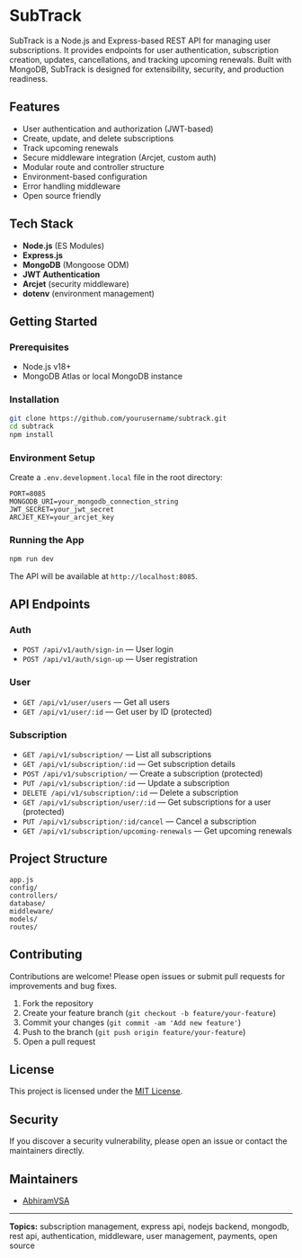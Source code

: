 
# SubTrack

SubTrack is a Node.js and Express-based REST API for managing user subscriptions. It provides endpoints for user authentication, subscription creation, updates, cancellations, and tracking upcoming renewals. Built with MongoDB, SubTrack is designed for extensibility, security, and production readiness.

## Features

- User authentication and authorization (JWT-based)
- Create, update, and delete subscriptions
- Track upcoming renewals
- Secure middleware integration (Arcjet, custom auth)
- Modular route and controller structure
- Environment-based configuration
- Error handling middleware
- Open source friendly

## Tech Stack

- **Node.js** (ES Modules)
- **Express.js**
- **MongoDB** (Mongoose ODM)
- **JWT Authentication**
- **Arcjet** (security middleware)
- **dotenv** (environment management)

## Getting Started

### Prerequisites

- Node.js v18+
- MongoDB Atlas or local MongoDB instance

### Installation

```bash
git clone https://github.com/yourusername/subtrack.git
cd subtrack
npm install
```

### Environment Setup

Create a `.env.development.local` file in the root directory:

```
PORT=8085
MONGODB_URI=your_mongodb_connection_string
JWT_SECRET=your_jwt_secret
ARCJET_KEY=your_arcjet_key
```

### Running the App

```bash
npm run dev
```

The API will be available at `http://localhost:8085`.

## API Endpoints

### Auth

- `POST /api/v1/auth/sign-in` — User login
- `POST /api/v1/auth/sign-up` — User registration

### User

- `GET /api/v1/user/users` — Get all users
- `GET /api/v1/user/:id` — Get user by ID (protected)

### Subscription

- `GET /api/v1/subscription/` — List all subscriptions
- `GET /api/v1/subscription/:id` — Get subscription details
- `POST /api/v1/subscription/` — Create a subscription (protected)
- `PUT /api/v1/subscription/:id` — Update a subscription
- `DELETE /api/v1/subscription/:id` — Delete a subscription
- `GET /api/v1/subscription/user/:id` — Get subscriptions for a user (protected)
- `PUT /api/v1/subscription/:id/cancel` — Cancel a subscription
- `GET /api/v1/subscription/upcoming-renewals` — Get upcoming renewals

## Project Structure
```
app.js
config/
controllers/
database/
middleware/
models/
routes/
```

## Contributing

Contributions are welcome! Please open issues or submit pull requests for improvements and bug fixes.

1. Fork the repository
2. Create your feature branch (`git checkout -b feature/your-feature`)
3. Commit your changes (`git commit -am 'Add new feature'`)
4. Push to the branch (`git push origin feature/your-feature`)
5. Open a pull request

## License

This project is licensed under the [MIT License](LICENSE).

## Security

If you discover a security vulnerability, please open an issue or contact the maintainers directly.

## Maintainers

- [AbhiramVSA](https://github.com/AbhiramVSA)

---

**Topics:** subscription management, express api, nodejs backend, mongodb, rest api, authentication, middleware, user management, payments, open source
